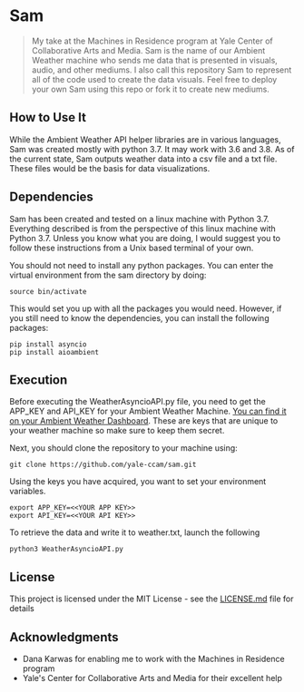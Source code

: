 # Sam

>My take at the Machines in Residence program at Yale Center of Collaborative Arts and Media. Sam is the name of our Ambient Weather machine who sends me data that is presented in visuals, audio, and other mediums. I also call this repository Sam to represent all of the code used to create the data visuals. Feel free to deploy your own Sam using this repo or fork it to create new mediums.

## How to Use It

While the Ambient Weather API helper libraries are in various languages, Sam was created mostly with python 3.7. It may work with 3.6 and 3.8. As of the current state, Sam outputs weather data into a csv file and a txt file. These files would be the basis for data visualizations. 

## Dependencies

Sam has been created and tested on a linux machine with Python 3.7. Everything described is from the perspective of this linux machine with Python 3.7. Unless you know what you are doing, I would suggest you to follow these instructions from a Unix based terminal of your own.

You should not need to install any python packages. You can enter the virtual environment from the sam directory by doing:

``` 
source bin/activate
```
This would set you up with all the packages you would need. However, if you still need to know the dependencies, you can install the following packages:

```
pip install asyncio
pip install aioambient
```

## Execution

Before executing the WeatherAsyncioAPI.py file, you need to get the APP\_KEY and API\_KEY for your Ambient Weather Machine. [You can find it on your Ambient Weather Dashboard](https://dashboard.ambientweather.net). These are keys that are unique to your weather machine so make sure to keep them secret.

Next, you should clone the repository to your machine using:

```
git clone https://github.com/yale-ccam/sam.git
```

Using the keys you have acquired, you want to set your environment variables.
```
export APP_KEY=<<YOUR APP KEY>>
export API_KEY=<<YOUR API KEY>>
```

To retrieve the data and write it to weather.txt, launch the following
```
python3 WeatherAsyncioAPI.py
```

## License

This project is licensed under the MIT License - see the [LICENSE.md](LICENSE.md) file for details

## Acknowledgments

* Dana Karwas for enabling me to work with the Machines in Residence program
* Yale's Center for Collaborative Arts and Media for their excellent help 

